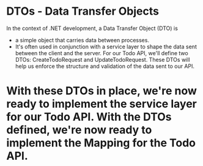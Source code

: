 # DTOs - Data Transfer Objects
In the context of .NET development, a Data Transfer Object (DTO) is 
- a simple object that carries data between processes. 
- It's often used in conjunction with a service layer to shape the data sent between the client and the server.
For our Todo API, we'll define two DTOs: CreateTodoRequest and UpdateTodoRequest. These DTOs will help us enforce the structure and validation of the data sent to our API.

# With these DTOs in place, we're now ready to implement the service layer for our Todo API. With the DTOs defined, we're now ready to implement the Mapping for the Todo API.



